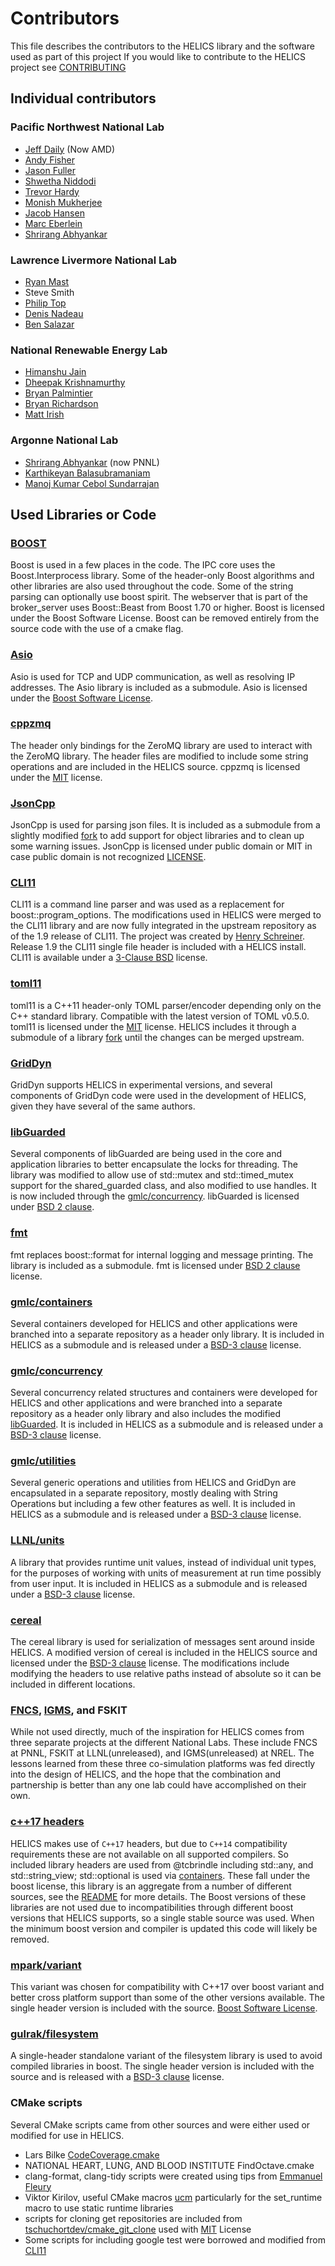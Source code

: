 # Contributors
This file describes the contributors to the HELICS library and the software used as part of this project
If you would like to contribute to the HELICS project see [CONTRIBUTING](CONTRIBUTING.md)
## Individual contributors
### Pacific Northwest National Lab
-   [Jeff Daily](https://github.com/jeffdaily) (Now AMD)
-   [Andy Fisher](https://github.com/afisher1)
-   [Jason Fuller](https://github.com/jcfuller1)
-   [Shwetha Niddodi](https://github.com/shwethanidd)
-   [Trevor Hardy](https://github.com/trevorhardy)
-   [Monish Mukherjee](https://github.com/MuMonish)
-   [Jacob Hansen](https://github.com/Jacobhansens)
-   [Marc Eberlein](https://github.com/eberleim)
-   [Shrirang Abhyankar](https://github.com/abhyshr)

### Lawrence Livermore National Lab
-   [Ryan Mast](https://github.com/nightlark)
-   Steve Smith
-   [Philip Top](https://github.com/phlptp)
-   [Denis Nadeau](https://github.com/dnadeau4)
-   [Ben Salazar](https://github.com/salazar33)

### National Renewable Energy Lab
-   [Himanshu Jain](https://github.com/HimanshuJain17)
-   [Dheepak Krishnamurthy](https://github.com/kdheepak)
-   [Bryan Palmintier](https://github.com/bpalmintier)
-   [Bryan Richardson](https://github.com/activeshadow)
-   [Matt Irish](https://github.com/mattirish)

### Argonne National Lab
-   [Shrirang Abhyankar](https://github.com/abhyshr) (now PNNL)
-   [Karthikeyan Balasubramaniam](https://github.com/karthikbalasu)
-   [Manoj Kumar Cebol Sundarrajan](https://github.com/manoj1511)

## Used Libraries or Code

### [BOOST](https://www.boost.org)
  Boost is used in a few places in the code. The IPC core uses the Boost.Interprocess library. Some of the header-only Boost algorithms and other libraries are also used throughout the code. Some of the string parsing can optionally use boost spirit. The webserver that is part of the broker_server uses Boost::Beast from Boost 1.70 or higher. Boost is licensed under the Boost Software License.  Boost can be removed entirely from the source code with the use of a cmake flag.

### [Asio](https://think-async.com/Asio)
  Asio is used for TCP and UDP communication, as well as resolving IP addresses. The Asio library is included as a submodule. Asio is licensed under the [Boost Software License](https://github.com/chriskohlhoff/asio/blob/master/asio/LICENSE_1_0.txt).

### [cppzmq](https://github.com/zeromq/cppzmq)
  The header only bindings for the ZeroMQ library are used to interact with the ZeroMQ library. The header files are modified to include some string operations and are included in the HELICS source. cppzmq is licensed under the [MIT](https://github.com/zeromq/cppzmq/blob/master/LICENSE) license.

### [JsonCpp](https://github.com/open-source-parsers/jsoncpp)
  JsonCpp is used for parsing json files. It is included as a submodule from a slightly modified [fork](https://github.com/phlptp/jsoncpp.git) to add support for object libraries and to clean up some warning issues. JsonCpp is licensed under public domain or MIT in case public domain is not recognized [LICENSE](https://github.com/open-source-parsers/jsoncpp/blob/master/LICENSE).

### [CLI11](https://github.com/CLIUtils/CLI11)
CLI11 is a command line parser and was used as a replacement for boost::program_options. The modifications used in HELICS were merged to the CLI11 library and are now fully integrated in the upstream repository as of the 1.9 release of CLI11.  The project was created by [Henry Schreiner](https://github.com/henryiii). Release 1.9 the CLI11 single file header is included with a HELICS install.  CLI11 is available under a [3-Clause BSD](https://github.com/CLIUtils/CLI11/blob/master/LICENSE) license.

### [toml11](https://github.com/ToruNiina/toml11)
  toml11 is a C\++11 header-only TOML parser/encoder depending only on the C++ standard library.  Compatible with the latest version of TOML v0.5.0. toml11 is licensed under the [MIT](https://github.com/ToruNiina/toml11/blob/master/LICENSE) license. HELICS includes it through a submodule of a library [fork](https://github.com/GMLC-TDC/toml11) until the changes can be merged upstream.  

### [GridDyn](https://github.com/LLNL/GridDyn)
GridDyn supports HELICS in experimental versions, and several components of GridDyn code were used in the development of HELICS, given they have several of the same authors.  

### [libGuarded](https://github.com/copperspice/libguarded)
Several components of libGuarded are being used in the core and application libraries to better encapsulate the locks for threading. The library was modified to allow use of std::mutex and std::timed_mutex support for the shared_guarded class, and also modified to use handles. It is now included through the [gmlc/concurrency](https://github.com/GMLC-TDC/concurrency). libGuarded is licensed under [BSD 2 clause](https://github.com/copperspice/libguarded/blob/master/LICENSE).

### [fmt](http://fmtlib.net/latest/index.html)
fmt replaces boost::format for internal logging and message printing. The library is included as a submodule. fmt is licensed under [BSD 2 clause](https://github.com/fmtlib/fmt/blob/master/LICENSE.rst) license.

### [gmlc/containers](https://github.com/GMLC-TDC/containers)  
Several containers developed for HELICS and other applications were branched into a separate repository as a header only library. It is included in HELICS as a submodule and is released under a [BSD-3 clause](https://github.com/GMLC-TDC/containers/blob/master/LICENSE) license.

### [gmlc/concurrency](https://github.com/GMLC-TDC/concurrency)  
Several concurrency related structures and containers were developed for HELICS and other applications and were branched into a separate repository as a header only library and also includes the modified [libGuarded](https://github.com/copperspice/libguarded). It is included in HELICS as a submodule and is released under a [BSD-3 clause](https://github.com/GMLC-TDC/concurrency/blob/master/LICENSE) license.

### [gmlc/utilities](https://github.com/GMLC-TDC/utilities)  
Several generic operations and utilities from HELICS and GridDyn are encapsulated in a separate repository, mostly dealing with String Operations but including a few other features as well.  It is included in HELICS as a submodule and is released under a [BSD-3 clause](https://github.com/GMLC-TDC/utilities/blob/master/LICENSE) license.

### [LLNL/units](https://github.com/LLNL/units)  
A library that provides runtime unit values, instead of individual unit types, for the purposes of working with units of measurement at run time possibly from user input.  It is included in HELICS as a submodule and is released under a [BSD-3 clause](https://github.com/LLNL/units/blob/master/LICENSE) license.

### [cereal](https://github.com/USCiLab/cereal)
The cereal library is used for serialization of messages sent around inside HELICS. A modified version of cereal is included in the HELICS source and licensed under the [BSD-3 clause](https://github.com/USCiLab/cereal/blob/master/LICENSE) license.   The modifications include modifying the headers to use relative paths instead of absolute so it can be included in different locations.  

### [FNCS](https://github.com/FNCS/fncs), [IGMS](https://www.nrel.gov/docs/fy16osti/65552.pdf), and FSKIT
While not used directly, much of the inspiration for HELICS comes from three separate projects at the different National Labs. These include FNCS at PNNL, FSKIT at LLNL(unreleased), and IGMS(unreleased) at NREL. The lessons learned from these three co-simulation platforms was fed directly into the design of HELICS, and the hope that the combination and partnership is better than any one lab could have accomplished on their own.

### [c++17 headers](https://github.com/tcbrindle/cpp17_headers)
HELICS makes use of `C++17` headers, but due to `C++14` compatibility requirements these are not available on all supported compilers.  So included library headers are used from @tcbrindle including std\::any, and std\::string_view; std\::optional is used via [containers](https://github.com/GMLC-TDC/containers). These fall under the boost license, this library is an aggregate from a number of different sources, see the [README](https://github.com/tcbrindle/cpp17_headers/blob/master/README.md) for more details. The Boost versions of these libraries are not used due to incompatibilities through different boost versions that HELICS supports, so a single stable source was used. When the minimum boost version and compiler is updated this code will likely be removed.

### [mpark/variant](https://github.com/mpark/variant)
This variant was chosen for compatibility with C++17 over boost variant and better cross platform support than some of the other versions available. The single header version is included with the source. [Boost Software License](https://github.com/mpark/variant/blob/master/LICENSE.md).

### [gulrak/filesystem](https://github.com/gulrak/filesystem)
A single-header standalone variant of the filesystem library is used to avoid compiled libraries in boost. The single header version is included with the source and is released with a [BSD-3 clause](https://github.com/gulrak/filesystem/blob/master/LICENSE) license.

### CMake scripts
Several CMake scripts came from other sources and were either used or modified for use in HELICS.
-   Lars Bilke [CodeCoverage.cmake](https://github.com/bilke/cmake-modules/blob/master/CodeCoverage.cmake)
-   NATIONAL HEART, LUNG, AND BLOOD INSTITUTE  FindOctave.cmake
-   clang-format, clang-tidy scripts were created using tips from [Emmanuel Fleury](http://www.labri.fr/perso/fleury/posts/programming/using-clang-tidy-and-clang-format.html)
-   Viktor Kirilov, useful CMake macros [ucm](https://github.com/onqtam/ucm)  particularly for the set_runtime macro to use static runtime libraries
-   scripts for cloning get repositories are included from [tschuchortdev/cmake_git_clone](https://github.com/tschuchortdev/cmake_git_clone) used with [MIT](https://github.com/tschuchortdev/cmake_git_clone/blob/master/LICENSE.TXT) License
-   Some scripts for including google test were borrowed and modified from [CLI11](https://github.com/CLIUtils/CLI11)
